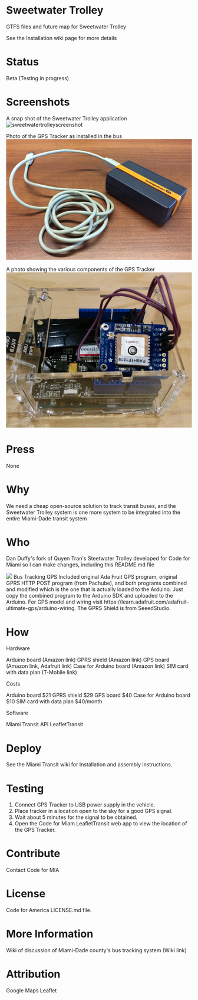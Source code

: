 # Sweetwater Trolley

GTFS files and future map for Sweetwater Trolley

See the Installation wiki page for more details

# Status

Beta (Testing in progress)

# Screenshots
A snap shot of the Sweetwater Trolley application
![sweetwatertrolleyscreenshot](https://cloud.githubusercontent.com/assets/8550894/14267215/49cbfc74-fa9c-11e5-8fd6-9aedb651f5ef.jpg)

Photo of the GPS Tracker as installed in the bus
![GPS Tracker 1](https://github.com/qtrandev/busTrackingGps/blob/master/images/GPS-Tracker1.jpg)  

A photo showing the various components of the GPS Tracker
![GPS Tracker 2](https://github.com/qtrandev/busTrackingGps/blob/master/images/GPS-Tracker2.jpg) 

# Press

None

# Why

We need a cheap open-source solution to track transit buses, and the Sweetwater Trolley system is one more system to be integrated into the entire Miami-Dade transit system

# Who

Dan Duffy's fork of Quyen Tran's Steetwater Trolley developed for Code for Miami so I can make changes, including this README.md file

<img src="https://github.com/Code-for-Miami/tasks/files/192773/SweetwaterTrolleyScreenShot.pdf">
Bus Tracking GPS
Included original Ada Fruit GPS program, original GPRS HTTP POST program (from Pachube), and both programs combined and modified which is the one that is actually loaded to the Arduino. Just copy the combined program to the Arduino SDK and uploaded to the Arduino. For GPS model and wiring visit https://learn.adafruit.com/adafruit-ultimate-gps/arduino-wiring. The GPRS Shield is from SeeedStudio.

# How

Hardware

Arduino board (Amazon link)
GPRS shield (Amazon link)
GPS board (Amazon link, Adafruit link)
Case for Arduino board (Amazon link)
SIM card with data plan (T-Mobile link)

Costs

Arduino board $21
GPRS shield $29
GPS board $40
Case for Arduino board $10
SIM card with data plan $40/month

Software

Miami Transit API LeafletTransit

# Deploy

See the Miami Transit wiki for Installation and assembly instructions.

# Testing

1) Connect GPS Tracker to USB power supply in the vehicle.
2) Place tracker in a location open to the sky for a good GPS signal.
3) Wait about 5 minutes for the signal to be obtained.
4) Open the Code for Miam LeafletTransit web app to view the location of the GPS Tracker.

# Contribute

Contact Code for MIA

# License

Code for America LICENSE.md file.

# More Information

Wiki of discussion of Miami-Dade county's bus tracking system (Wiki link)

# Attribution

Google Maps
Leaflet
